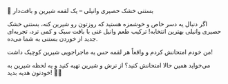 🍦 بستنی خشک حصیری وانیلی – یک لقمه شیرین و بافت‌دار

اگر دنبال یه دسر خاص و خوشمزه هستید که روزتون رو شیرین کنه، بستنی خشک حصیری وانیلی بهترین انتخابه! ترکیب طعم وانیل غنی با بافت سبک و کمی ترد، تجربه‌ای جدید از خوردن بستنی به شما می‌ده.

من خودم امتحانش کردم و واقعاً هر لقمه حس یه ماجراجویی شیرین کوچیک داشت!

می‌خواید همین حالا امتحانش کنید؟ از ترش و شیرین
 تهیه کنید و یه لحظه شیرین به خودتون هدیه بدید! 🍨✨
